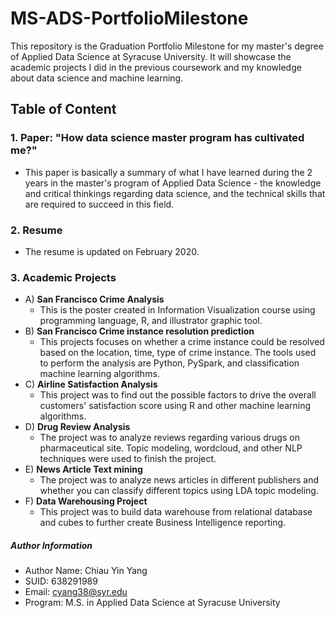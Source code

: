 # MS-ADS-PortfolioMilestone
This repository is the Graduation Portfolio Milestone for my master's degree of Applied Data Science at Syracuse University. It will showcase the academic projects I did in the previous coursework and my knowledge about data science and machine learning.

## Table of Content

### 1. Paper: "How data science master program has cultivated me?" 
  - This paper is basically a summary of what I have learned during the 2 years in the master's program of Applied Data Science - the knowledge and critical thinkings regarding data science, and the technical skills that are required to succeed in this field.

### 2. Resume
  - The resume is updated on February 2020.

### 3. Academic Projects
  * A) **San Francisco Crime Analysis** 
    - This is the poster created in Information Visualization course using programming language, R, and illustrator graphic tool.
  * B) **San Francisco Crime instance resolution prediction** 
    - This projects focuses on whether a crime instance could be resolved based on the location, time, type of crime instance. The tools used to perform the analysis are Python, PySpark, and classification machine learning algorithms.
  * C) **Airline Satisfaction Analysis**
    - This project was to find out the possible factors to drive the overall customers' satisfaction score using R and other machine learning algorithms.
  * D) **Drug Review Analysis**
    - The project was to analyze reviews regarding various drugs on pharmaceutical site. Topic modeling, wordcloud, and other NLP techniques were used to finish the project.
  * E) **News Article Text mining**
    - The project was to analyze news articles in different publishers and whether you can classify different topics using LDA topic modeling.
  * F) **Data Warehousing Project**
    - This project was to build data warehouse from relational database and cubes to further create Business Intelligence reporting.


##### Author Information

* Author Name: Chiau Yin Yang
* SUID: 638291989
* Email: cyang38@syr.edu
* Program: M.S. in Applied Data Science at Syracuse University
